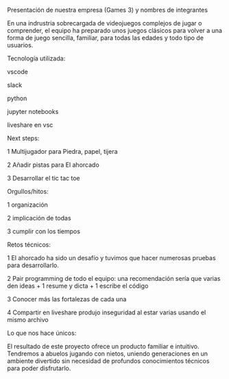 Presentación de nuestra empresa (Games 3) y nombres de integrantes

En una indrustria sobrecargada de videojuegos complejos de jugar o comprender, el equipo ha preparado unos juegos clásicos para volver a una forma de juego sencilla, familiar, para todas las edades y todo tipo de usuarios.

Tecnología utilizada:

vscode

slack

python

jupyter notebooks

liveshare en vsc

Next steps:

1 Multijugador para Piedra, papel, tijera

2 Añadir pistas para El ahorcado

3 Desarrollar el tic tac toe

Orgullos/hitos:

1 organización

2 implicación de todas

3 cumplir con los tiempos

Retos técnicos:

1 El ahorcado ha sido un desafío y tuvimos que hacer numerosas pruebas para desarrollarlo.

2 Pair programming de todo el equipo: una recomendación sería que varias den ideas + 1 resume y dicta + 1 escribe el código

3 Conocer más las fortalezas de cada una

4 Compartir en liveshare produjo inseguridad al estar varias usando el mismo archivo

Lo que nos hace únicos:

El resultado de este proyecto ofrece un producto familiar e intuitivo. Tendremos a abuelos jugando con nietos, uniendo generaciones en un ambiente divertido sin necesidad de profundos conocimientos técnicos para poder disfrutarlo.